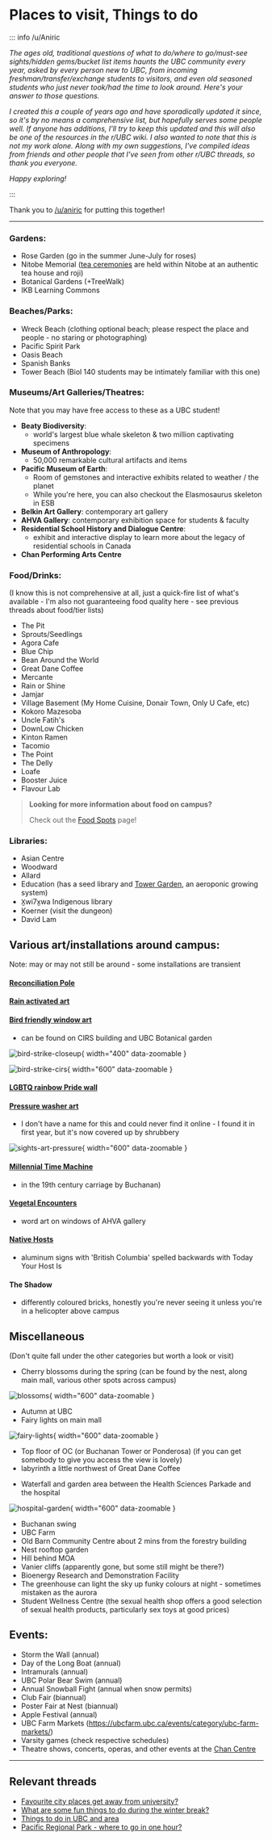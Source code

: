 # Places to visit,  Things to do

::: info /u/Aniric

*The ages old, traditional questions of what to do/where to go/must-see sights/hidden gems/bucket list items haunts the UBC community every year, asked by every person new to UBC, from incoming freshman/transfer/exchange students to visitors, and even old seasoned students who just never took/had the time to look around. Here's your answer to those questions.*

*I created this a couple of years ago and have sporadically updated it since, so it's by no means a comprehensive list, but hopefully serves some people well. If anyone has additions, I'll try to keep this updated and this will also be one of the resources in the r/UBC wiki. I also wanted to note that this is not my work alone. Along with my own suggestions, I've compiled ideas from friends and other people that I've seen from other r/UBC threads, so thank you everyone.*

*Happy exploring!*

:::

Thank you to [/u/aniric](https://www.reddit.com/user/aniric) for putting this together!

---


### Gardens:
* Rose Garden (go in the summer June-July for roses)
* Nitobe Memorial ([tea ceremonies](https://botanicalgarden.ubc.ca/visit/nitobe-memorial-garden/the-tea-house-and-roji/) are held within Nitobe at an authentic tea house and roji)
* Botanical Gardens (+TreeWalk)
* IKB Learning Commons

### Beaches/Parks:
* Wreck Beach (clothing optional beach; please respect the place and people - no staring or photographing)
* Pacific Spirit Park
* Oasis Beach
* Spanish Banks
* Tower Beach (Biol 140 students may be intimately familiar with this one)

### Museums/Art Galleries/Theatres:
Note that you may have free access to these as a UBC student!

* **Beaty Biodiversity**: 
    - world's largest blue whale skeleton & two million captivating specimens
* **Museum of Anthropology**: 
    - 50,000 remarkable cultural artifacts and items
* **Pacific Museum of Earth**: 
    - Room of gemstones and interactive exhibits related to weather / the planet
    - While you're here, you can also checkout the Elasmosaurus skeleton in ESB
* **Belkin Art Gallery**: contemporary art gallery
* **AHVA Gallery**: contemporary exhibition space for students & faculty
* **Residential School History and Dialogue Centre**:
    - exhibit and interactive display to learn more about the legacy of residential schools in Canada
* **Chan Performing Arts Centre**

### Food/Drinks:
(I know this is not comprehensive at all, just a quick-fire list of what's available - I'm also not guaranteeing food quality here - see previous threads about food/tier lists)

* The Pit
* Sprouts/Seedlings
* Agora Cafe
* Blue Chip
* Bean Around the World
* Great Dane Coffee
* Mercante
* Rain or Shine
* Jamjar
* Village Basement (My Home Cuisine, Donair Town, Only U Cafe, etc)
* Kokoro Mazesoba
* Uncle Fatih's
* DownLow Chicken
* Kinton Ramen
* Tacomio
* The Point
* The Delly
* Loafe
* Booster Juice
* Flavour Lab

> **Looking for more information about food on campus?**
> 
>  Check out the [Food Spots](./food.md) page!

### Libraries:
* Asian Centre
* Woodward 
* Allard
* Education (has a seed library and [Tower Garden](https://education.library.ubc.ca/blog/visit-the-tower-garden-winner-of-the-ubc-library-innovation-grant/), an aeroponic growing system)
* X̱wi7x̱wa Indigenous library
* Koerner (visit the dungeon)
* David Lam

## Various art/installations around campus:

Note: may or may not still be around - some installations are transient

#### [Reconciliation Pole](https://students.ubc.ca/ubclife/what-reconciliation-pole) 

#### [Rain activated art ](https://www.youtube.com/watch?v=1FTKS-dXC2o)

#### [Bird friendly window art](https://sustain.ubc.ca/stories/bird-friendly-art-saves-feathered-lives)
- can be found on CIRS building and UBC Botanical garden

![bird-strike-closeup](/img/campus/ubc-sights/bird-strike-closeup.webp){ width="400" data-zoomable }

![bird-strike-cirs](/img/campus/ubc-sights/bird-strike-cirs.jpg){ width="600" data-zoomable }

#### [LGBTQ rainbow Pride wall ](https://news.ubc.ca/2018/10/15/ubc-officially-unveils-pride-installation-at-heart-of-campus-today/)

#### [Pressure washer art](https://imgur.com/7j7UCSf) 
- I don't have a name for this and could never find it online - I found it in first year, but it's now covered up by shrubbery


![sights-art-pressure](/img/campus/ubc-sights/sights-art-pressure.png){ width="600" data-zoomable }


#### [Millennial Time Machine](https://ahva.ubc.ca/events/event/rodney-grahams-millennial-time-machine/) 
- in the 19th century carriage by Buchanan)

#### [Vegetal Encounters](https://www.hollyschmidt.ca/vegetal-encounters)
- word art on windows of AHVA gallery

#### [Native Hosts](https://belkin.ubc.ca/collections/#hock-e-aye-vi-edgar-heap-of-birds-native-hosts) 
- aluminum signs with 'British Columbia' spelled backwards with Today Your Host Is

#### The Shadow 
- differently coloured bricks, honestly you're never seeing it unless you're in a helicopter above campus







## Miscellaneous
(Don't quite fall under the other categories but worth a look or visit)

- Cherry blossoms during the spring (can be found by the nest, along main mall, various other spots across campus)

![blossoms](/img/campus/ubc-sights/blossoms.jpg){ width="600" data-zoomable }

- Autumn at UBC
- Fairy lights on main mall

![fairy-lights](https://i.imgur.com/T6Y1eKE.jpg){ width="600" data-zoomable }
  
* Top floor of OC (or Buchanan Tower or Ponderosa) (if you can get somebody to give you access the view is lovely)
* labyrinth a little northwest of Great Dane Coffee
- Waterfall and garden area between the Health Sciences Parkade and the hospital

![hospital-garden](/img/campus/ubc-sights/hospital-garden.jpg){ width="600" data-zoomable }

* Buchanan swing
* UBC Farm
* Old Barn Community Centre about 2 mins from the forestry building
* Nest rooftop garden
* Hill behind MOA
* Vanier cliffs (apparently gone, but some still might be there?)
* Bioenergy Research and Demonstration Facility 
* The greenhouse can light the sky up funky colours at night - sometimes mistaken as the aurora 
* Student Wellness Centre (the sexual health shop offers a good selection of sexual health products, particularly sex toys at good prices)

## Events:
* Storm the Wall (annual)
* Day of the Long Boat (annual)
* Intramurals (annual)
* UBC Polar Bear Swim (annual)
* Annual Snowball Fight (annual when snow permits)
* Club Fair (biannual)
* Poster Fair at Nest (biannual)
* Apple Festival (annual)
* UBC Farm Markets (https://ubcfarm.ubc.ca/events/category/ubc-farm-markets/)
* Varsity games (check respective schedules)
* Theatre shows, concerts, operas, and other events at the [Chan Centre](https://chancentre.com/events/)


---

## Relevant threads
- [Favourite city places get away from university?](https://old.reddit.com/r/UBC/comments/ek3p60/favourite_city_places_get_away_from_university/)
- [What are some fun things to do during the winter break?](https://old.reddit.com/r/UBC/comments/3wmlim/what_are_some_fun_things_to_do_during_the_winter/)
- [Things to do in UBC and area](https://old.reddit.com/r/UBC/comments/34r9cg/things_to_do_in_ubc_and_area/)
- [Pacific Regional Park - where to go in one hour?](https://old.reddit.com/r/UBC/comments/a203zz/pacific_regional_park_where_to_go_in_one_hour/)
